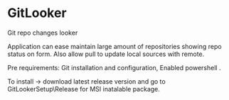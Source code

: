 # GitLooker
Git repo changes looker

Application can ease maintain large amount of repositories showing repo status on form.
Also allow pull to update local sources with remote.

Pre requirements:
Git installation and configuration,
Enabled powershell .


To install -> download latest release version and go to GitLookerSetup\Release
for MSI inatalable package.
